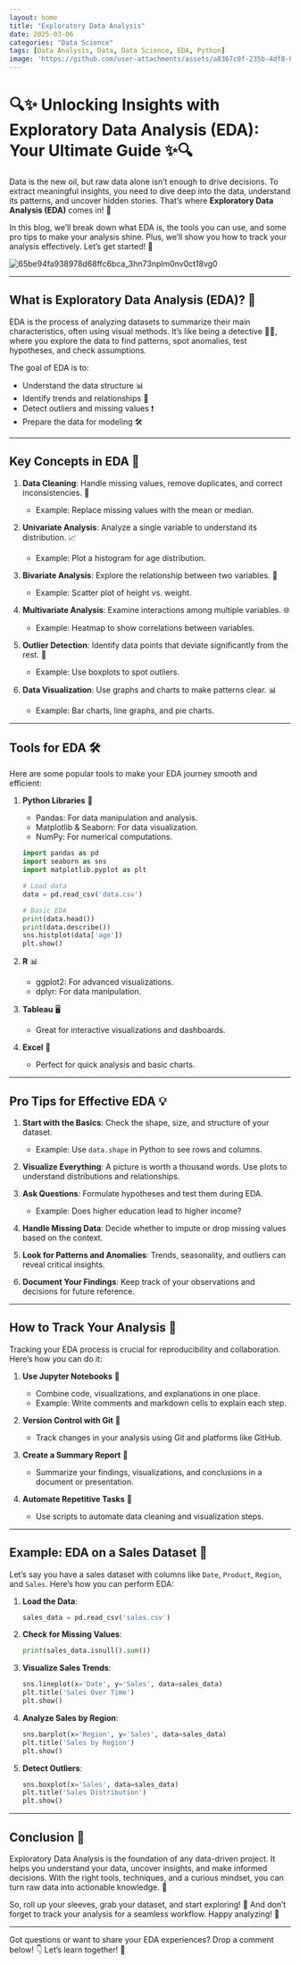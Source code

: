 ```yaml
---
layout: home
title: "Exploratory Data Analysis"
date: 2025-03-06
categories: "Data Science"
tags: [Data Analysis, Data, Data Science, EDA, Python]
image: 'https://github.com/user-attachments/assets/a8367c0f-235b-4df8-8ab5-5b7ac0520b1c'
---
```


# 🔍✨ **Unlocking Insights with Exploratory Data Analysis (EDA): Your Ultimate Guide** ✨🔍

Data is the new oil, but raw data alone isn’t enough to drive decisions. To extract meaningful insights, you need to dive deep into the data, understand its patterns, and uncover hidden stories. That’s where **Exploratory Data Analysis (EDA)** comes in! 🚀

In this blog, we’ll break down what EDA is, the tools you can use, and some pro tips to make your analysis shine. Plus, we’ll show you how to track your analysis effectively. Let’s get started! 🎉

![65be94fa938978d68ffc6bca_3hn73nplm0nv0ct18vg0](https://github.com/user-attachments/assets/a8367c0f-235b-4df8-8ab5-5b7ac0520b1c)

---

## **What is Exploratory Data Analysis (EDA)?** 🤔

EDA is the process of analyzing datasets to summarize their main characteristics, often using visual methods. It’s like being a detective 🕵️‍♂️, where you explore the data to find patterns, spot anomalies, test hypotheses, and check assumptions.

The goal of EDA is to:
- Understand the data structure 📊
- Identify trends and relationships 🔗
- Detect outliers and missing values ❗
- Prepare the data for modeling 🛠️

---

## **Key Concepts in EDA** 🧠

1. **Data Cleaning**: Handle missing values, remove duplicates, and correct inconsistencies. 🧹
   - Example: Replace missing values with the mean or median.

2. **Univariate Analysis**: Analyze a single variable to understand its distribution. 📈
   - Example: Plot a histogram for age distribution.

3. **Bivariate Analysis**: Explore the relationship between two variables. 🔗
   - Example: Scatter plot of height vs. weight.

4. **Multivariate Analysis**: Examine interactions among multiple variables. 🌐
   - Example: Heatmap to show correlations between variables.

5. **Outlier Detection**: Identify data points that deviate significantly from the rest. 🚩
   - Example: Use boxplots to spot outliers.

6. **Data Visualization**: Use graphs and charts to make patterns clear. 📊
   - Example: Bar charts, line graphs, and pie charts.

---

## **Tools for EDA** 🛠️

Here are some popular tools to make your EDA journey smooth and efficient:

1. **Python Libraries** 🐍
   - Pandas: For data manipulation and analysis.
   - Matplotlib & Seaborn: For data visualization.
   - NumPy: For numerical computations.

   ```python
   import pandas as pd
   import seaborn as sns
   import matplotlib.pyplot as plt

   # Load data
   data = pd.read_csv('data.csv')

   # Basic EDA
   print(data.head())
   print(data.describe())
   sns.histplot(data['age'])
   plt.show()
   ```

2. **R** 📊
   - ggplot2: For advanced visualizations.
   - dplyr: For data manipulation.

3. **Tableau** 🖥️
   - Great for interactive visualizations and dashboards.

4. **Excel** 📑
   - Perfect for quick analysis and basic charts.

---

## **Pro Tips for Effective EDA** 💡

1. **Start with the Basics**: Check the shape, size, and structure of your dataset.
   - Example: Use `data.shape` in Python to see rows and columns.

2. **Visualize Everything**: A picture is worth a thousand words. Use plots to understand distributions and relationships.

3. **Ask Questions**: Formulate hypotheses and test them during EDA.
   - Example: Does higher education lead to higher income?

4. **Handle Missing Data**: Decide whether to impute or drop missing values based on the context.

5. **Look for Patterns and Anomalies**: Trends, seasonality, and outliers can reveal critical insights.

6. **Document Your Findings**: Keep track of your observations and decisions for future reference.

---

## **How to Track Your Analysis** 📝

Tracking your EDA process is crucial for reproducibility and collaboration. Here’s how you can do it:

1. **Use Jupyter Notebooks** 📓
   - Combine code, visualizations, and explanations in one place.
   - Example: Write comments and markdown cells to explain each step.

2. **Version Control with Git** 🔄
   - Track changes in your analysis using Git and platforms like GitHub.

3. **Create a Summary Report** 📄
   - Summarize your findings, visualizations, and conclusions in a document or presentation.

4. **Automate Repetitive Tasks** 🤖
   - Use scripts to automate data cleaning and visualization steps.

---

## **Example: EDA on a Sales Dataset** 🛒

Let’s say you have a sales dataset with columns like `Date`, `Product`, `Region`, and `Sales`. Here’s how you can perform EDA:

1. **Load the Data**:
   ```python
   sales_data = pd.read_csv('sales.csv')
   ```

2. **Check for Missing Values**:
   ```python
   print(sales_data.isnull().sum())
   ```

3. **Visualize Sales Trends**:
   ```python
   sns.lineplot(x='Date', y='Sales', data=sales_data)
   plt.title('Sales Over Time')
   plt.show()
   ```

4. **Analyze Sales by Region**:
   ```python
   sns.barplot(x='Region', y='Sales', data=sales_data)
   plt.title('Sales by Region')
   plt.show()
   ```

5. **Detect Outliers**:
   ```python
   sns.boxplot(x='Sales', data=sales_data)
   plt.title('Sales Distribution')
   plt.show()
   ```

---

## **Conclusion** 🎯

Exploratory Data Analysis is the foundation of any data-driven project. It helps you understand your data, uncover insights, and make informed decisions. With the right tools, techniques, and a curious mindset, you can turn raw data into actionable knowledge. 🌟

So, roll up your sleeves, grab your dataset, and start exploring! 🚀 And don’t forget to track your analysis for a seamless workflow. Happy analyzing! 🎉

---

Got questions or want to share your EDA experiences? Drop a comment below! 👇 Let’s learn together! 🌱
